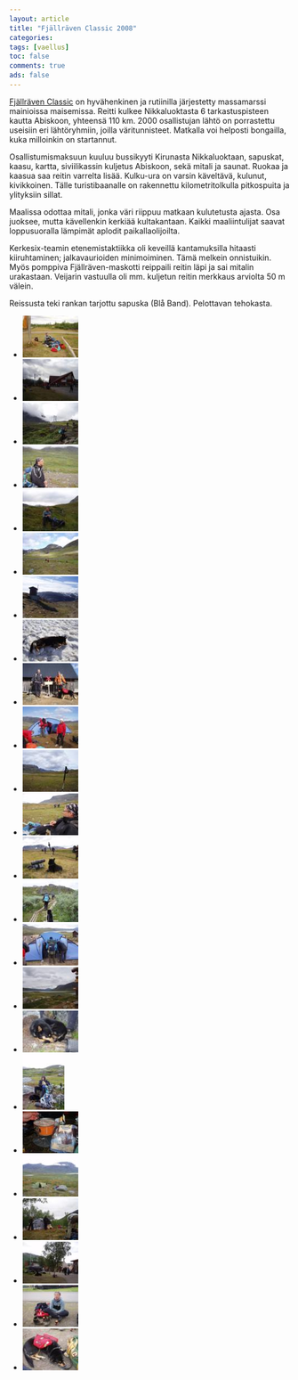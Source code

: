```yaml
---
layout: article 
title: "Fjällräven Classic 2008" 
categories: 
tags: [vaellus]
toc: false 
comments: true 
ads: false 
---
```


[Fjällräven Classic](http://www2.fjallraven.com/classic/) on
hyvähenkinen ja rutiinilla järjestetty massamarssi mainioissa
maisemissa. Reitti kulkee Nikkaluoktasta 6 tarkastuspisteen kautta
Abiskoon, yhteensä 110 km. 2000 osallistujan lähtö on porrastettu
useisiin eri lähtöryhmiin, joilla väritunnisteet. Matkalla voi helposti
bongailla, kuka milloinkin on startannut.

Osallistumismaksuun kuuluu bussikyyti Kirunasta Nikkaluoktaan, sapuskat,
kaasu, kartta, siviilikassin kuljetus Abiskoon, sekä mitali ja saunat.
Ruokaa ja kaasua saa reitin varrelta lisää. Kulku-ura on varsin
käveltävä, kulunut, kivikkoinen. Tälle turistibaanalle on rakennettu
kilometritolkulla pitkospuita ja ylityksiin sillat.

Maalissa odottaa mitali, jonka väri riippuu matkaan kulutetusta ajasta.
Osa juoksee, mutta kävellenkin kerkiää kultakantaan. Kaikki
maaliintulijat saavat loppusuoralla lämpimät aplodit paikallaolijoilta.

Kerkesix-teamin etenemistaktiikka oli keveillä kantamuksilla hitaasti
kiiruhtaminen; jalkavaurioiden minimoiminen. Tämä melkein onnistuikin.
Myös pomppiva Fjällräven-maskotti reippaili reitin läpi ja sai mitalin
urakastaan. Veijarin vastuulla oli mm. kuljetun reitin merkkaus arviolta
50 m välein.

Reissusta teki rankan tarjottu sapuska (Blå Band). Pelottavan tehokasta.

<div class="image-gallery" markdown="1">

-   [![](/images/fjallraven-classic-2008/Thumbnails/FC01.jpg)](/images/fjallraven-classic-2008/FC01.jpg)
-   [![](/images/fjallraven-classic-2008/Thumbnails/FC02.jpg)](/images/fjallraven-classic-2008/FC02.jpg)
-   [![](/images/fjallraven-classic-2008/Thumbnails/FC03.jpg)](/images/fjallraven-classic-2008/FC03.jpg)
-   [![](/images/fjallraven-classic-2008/Thumbnails/FC04.jpg)](/images/fjallraven-classic-2008/FC04.jpg)
-   [![](/images/fjallraven-classic-2008/Thumbnails/FC05.jpg)](/images/fjallraven-classic-2008/FC05.jpg)
-   [![](/images/fjallraven-classic-2008/Thumbnails/FC06.jpg)](/images/fjallraven-classic-2008/FC06.jpg)
-   [![](/images/fjallraven-classic-2008/Thumbnails/FC07.jpg)](/images/fjallraven-classic-2008/FC07.jpg)
-   [![](/images/fjallraven-classic-2008/Thumbnails/FC08.jpg)](/images/fjallraven-classic-2008/FC08.jpg)
-   [![](/images/fjallraven-classic-2008/Thumbnails/FC09.jpg)](/images/fjallraven-classic-2008/FC09.jpg)
-   [![](/images/fjallraven-classic-2008/Thumbnails/FC10.jpg)](/images/fjallraven-classic-2008/FC10.jpg)
-   [![](/images/fjallraven-classic-2008/Thumbnails/FC11.jpg)](/images/fjallraven-classic-2008/FC11.jpg)
-   [![](/images/fjallraven-classic-2008/Thumbnails/FC12.jpg)](/images/fjallraven-classic-2008/FC12.jpg)
-   [![](/images/fjallraven-classic-2008/Thumbnails/FC13.jpg)](/images/fjallraven-classic-2008/FC13.jpg)
-   [![](/images/fjallraven-classic-2008/Thumbnails/FC14.jpg)](/images/fjallraven-classic-2008/FC14.jpg)
-   [![](/images/fjallraven-classic-2008/Thumbnails/FC15.jpg)](/images/fjallraven-classic-2008/FC15.jpg)
-   [![](/images/fjallraven-classic-2008/Thumbnails/FC16.jpg)](/images/fjallraven-classic-2008/FC16.jpg)
-   [![](/images/fjallraven-classic-2008/Thumbnails/FC17.jpg)](/images/fjallraven-classic-2008/FC17.jpg)
-   [![](/images/fjallraven-classic-2008/Thumbnails/FC18.jpg)](/images/fjallraven-classic-2008/FC18.jpg)
-   [![](/images/fjallraven-classic-2008/Thumbnails/FC19.jpg)](/images/fjallraven-classic-2008/FC19.jpg)
-   [![](/images/fjallraven-classic-2008/Thumbnails/FC20.jpg)](/images/fjallraven-classic-2008/FC20.jpg)
-   [![](/images/fjallraven-classic-2008/Thumbnails/FC21.jpg)](/images/fjallraven-classic-2008/FC21.jpg)
-   [![](/images/fjallraven-classic-2008/Thumbnails/FC22.jpg)](/images/fjallraven-classic-2008/FC22.jpg)
-   [![](/images/fjallraven-classic-2008/Thumbnails/FC23.jpg)](/images/fjallraven-classic-2008/FC23.jpg)
-   [![](/images/fjallraven-classic-2008/Thumbnails/FC24.jpg)](/images/fjallraven-classic-2008/FC24.jpg)

</div>
